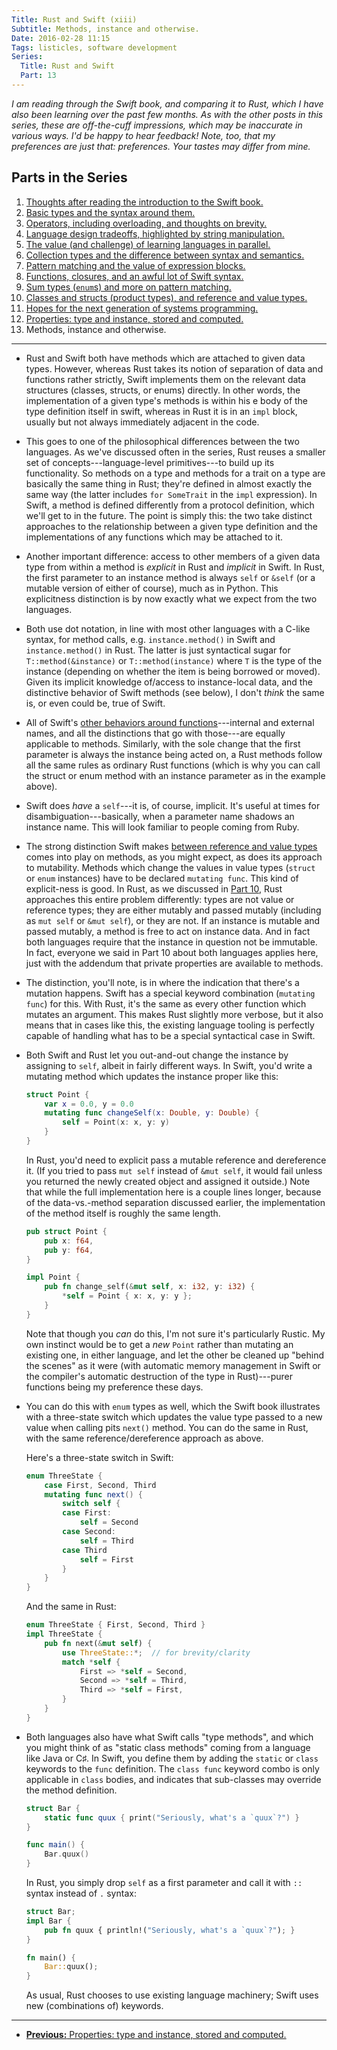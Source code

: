```yaml
---
Title: Rust and Swift (xiii)
Subtitle: Methods, instance and otherwise.
Date: 2016-02-28 11:15
Tags: listicles, software development
Series:
  Title: Rust and Swift
  Part: 13
---
```


<i class="editorial">I am reading through the Swift book, and comparing it to
Rust, which I have also been learning over the past few months. As with the
other posts in this series, these are off-the-cuff impressions, which may be
inaccurate in various ways. I'd be happy to hear feedback! Note, too, that my
preferences are just that: preferences. Your tastes may differ from mine.</i>

Parts in the Series
-------------------

1.  [Thoughts after reading the introduction to the Swift book.][1]
2.  [Basic types and the syntax around them.][2]
3.  [Operators, including overloading, and thoughts on brevity.][3]
4.  [Language design tradeoffs, highlighted by string manipulation.][4]
5.  [The value (and challenge) of learning languages in parallel.][5]
6.  [Collection types and the difference between syntax and semantics.][6]
7.  [Pattern matching and the value of expression blocks.][7]
8.  [Functions, closures, and an awful lot of Swift syntax.][8]
9.  [Sum types (`enum`s) and more on pattern matching.][9]
10. [Classes and structs (product types), and reference and value types.][10]
11. [Hopes for the next generation of systems programming.][11]
12. [Properties: type and instance, stored and computed.][12]
13. Methods, instance and otherwise.

[1]: /2015/rust-and-swift-i.html
[2]: /2015/rust-and-swift-ii.html
[3]: /2015/rust-and-swift-iii.html
[4]: /2015/rust-and-swift-iv.html
[5]: /2015/rust-and-swift-v.html
[6]: /2015/rust-and-swift-vi.html
[7]: /2015/rust-and-swift-vii.html
[8]: /2015/rust-and-swift-viii.html
[9]: /2015/rust-and-swift-ix.html
[10]: /2015/rust-and-swift-x.html
[11]: /2016/rust-and-swift-xi.html
[12]: /2016/rust-and-swift-xii.html

---


-   Rust and Swift both have methods which are attached to given data types.
    However, whereas Rust takes its notion of separation of data and functions
    rather strictly, Swift implements them on the relevant data structures
    (classes, structs, or enums) directly. In other words, the implementation of
    a given type's methods is within his e body of the type definition itself in
    swift, whereas in Rust it is in an `impl` block, usually but not always
    immediately adjacent in the code.

-   This goes to one of the philosophical differences between the two languages.
    As we've discussed often in the series, Rust reuses a smaller set of
    concepts---language-level primitives---to build up its functionality. So
    methods on a type and methods for a trait on a type are basically the same
    thing in Rust; they're defined in almost exactly the same way (the latter
    includes `for SomeTrait` in the `impl` expression). In Swift, a method is
    defined differently from a protocol definition, which we'll get to in the
    future. The point is simply this: the two take distinct approaches to the
    relationship between a given type definition and the implementations of any
    functions which may be attached to it.

-   Another important difference: access to other members of a given data type
    from within a method is *explicit* in Rust and *implicit* in Swift. In Rust,
    the first parameter to an instance method is always `self` or `&self` (or a
    mutable version of either of course), much as in Python. This explicitness
    distinction is by now exactly what we expect from the two languages.

-   Both use dot notation, in line with most other languages with a C-like
    syntax, for method calls, e.g. `instance.method()` in Swift and
    `instance.method()` in Rust. The latter is just syntactical sugar for
    `T::method(&instance)` or `T::method(instance)` where `T` is the type of the
    instance (depending on whether the item is being borrowed or moved). Given
    its implicit knowledge of/access to instance-local data, and the distinctive
    behavior of Swift methods (see below), I don't *think* the same is, or even
    could be, true of Swift.

-   All of Swift's [other behaviors around functions][8]---internal and external
    names, and all the distinctions that go with those---are equally applicable
    to methods. Similarly, with the sole change that the first parameter is
    always the instance being acted on, a Rust methods follow all the same rules
    as ordinary Rust functions (which is why you can call the struct or enum
    method with an instance parameter as in the example above).

-   Swift does *have* a `self`---it is, of course, implicit. It's useful at
    times for disambiguation---basically, when a parameter name shadows an
    instance name. This will look familiar to people coming from Ruby.

-   The strong distinction Swift makes [between reference and value types][10]
    comes into play on methods, as you might expect, as does its approach to
    mutability. Methods which change the values in value types (`struct` or
    `enum` instances) have to be declared `mutating func`. This kind of
    explicit-ness is good. In Rust, as we discussed in [Part 10][10], Rust
    approaches this entire problem differently: types are not value or reference
    types; they are either mutably and passed mutably (including as `mut self`
    or `&mut self`), or they are not. If an instance is mutable and passed
    mutably, a method is free to act on instance data. And in fact both
    languages require that the instance in question not be immutable. In fact,
    everyone we said in Part 10 about both languages applies here, just with the
    addendum that private properties are available to methods.

-   The distinction, you'll note, is in where the indication that there's a
    mutation happens. Swift has a special keyword combination (`mutating func`)
    for this. With Rust, it's the same as every other function which mutates an
    argument. This makes Rust slightly more verbose, but it also means that in
    cases like this, the existing language tooling is perfectly capable of
    handling what has to be a special syntactical case in Swift.

-   Both Swift and Rust let you out-and-out change the instance by assigning to
    `self`, albeit in fairly different ways. In Swift, you'd write a mutating
    method which updates the instance proper like this:

    ```swift
    struct Point {
        var x = 0.0, y = 0.0
        mutating func changeSelf(x: Double, y: Double) {
            self = Point(x: x, y: y)
        }
    }
    ```

    In Rust, you'd need to explicit pass a mutable reference and dereference it.
    (If you tried to pass `mut self` instead of `&mut self`, it would fail
    unless you returned the newly created object and assigned it outside.) Note
    that while the full implementation here is a couple lines longer, because of
    the data-vs.-method separation discussed earlier, the implementation of the
    method itself is roughly the same length.

    ```rust
    pub struct Point {
        pub x: f64,
        pub y: f64,
    }

    impl Point {
        pub fn change_self(&mut self, x: i32, y: i32) {
            *self = Point { x: x, y: y };
        }
    }
    ```

    Note that though you *can* do this, I'm not sure it's particularly Rustic.
    My own instinct would be to get a *new* `Point` rather than mutating an
    existing one, in either language, and let the other be cleaned up "behind
    the scenes" as it were (with automatic memory management in Swift or the
    compiler's automatic destruction of the type in Rust)---purer functions
    being my preference these days.

-   You can do this with `enum` types as well, which the Swift book illustrates
    with a three-state switch which updates the value type passed to a new value
    when calling pits `next()` method. You can do the same in Rust, with the
    same reference/dereference approach as above.

    Here's a three-state switch in Swift:

    ```swift
    enum ThreeState {
        case First, Second, Third
        mutating func next() {
            switch self {
            case First:
                self = Second
            case Second:
                self = Third
            case Third
                self = First
            }
        }
    }
    ```

    And the same in Rust:

    ```rust
    enum ThreeState { First, Second, Third }
    impl ThreeState {
        pub fn next(&mut self) {
            use ThreeState::*;  // for brevity/clarity
            match *self {
                First => *self = Second,
                Second => *self = Third,
                Third => *self = First,
            }
        }
    }
    ```

-   Both languages also have what Swift calls "type methods", and which you
    might think of as "static class methods" coming from a language like Java or
    C♯. In Swift, you define them by adding the `static` or `class` keywords to
    the `func` definition. The `class func` keyword combo is only applicable in
    `class` bodies, and indicates that sub-classes may override the method
    definition.

    ```swift
    struct Bar {
        static func quux { print("Seriously, what's a `quux`?") }
    }

    func main() {
        Bar.quux()
    }
    ```

    In Rust, you simply drop `self` as a first parameter and call it with `::`
    syntax instead of `.` syntax:

    ```rust
    struct Bar;
    impl Bar {
        pub fn quux { println!("Seriously, what's a `quux`?"); }
    }

    fn main() {
        Bar::quux();
    }
    ```

    As usual, Rust chooses to use existing language machinery; Swift uses new
    (combinations of) keywords.


---

-  [**Previous:** Properties: type and instance, stored and computed.][12]
